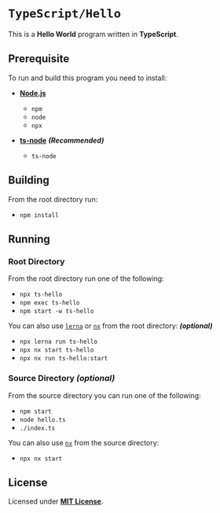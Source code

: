# `TypeScript/Hello`

This is a **Hello World** program written in **TypeScript**.

## Prerequisite

To run and build this program you need to install:

* [**Node.js**](https://nodejs.org/en/download/current)
  * `npm`
  * `node`
  * `npx`

* [**ts-node**](https://typestrong.org/ts-node/docs/installation) _**(Recommended)**_
  * `ts-node`

## Building

From the root directory run:

* `npm install`

## Running

### Root Directory

From the root directory run one of the following:

* `npx ts-hello`
* `npm exec ts-hello`
* `npm start -w ts-hello`

You can also use [`lerna`](https://lerna.js.org/) or [`nx`](https://nx.dev/) from the root directory: _**(optional)**_

* `npx lerna run ts-hello`
* `npx nx start ts-hello`
* `npx nx run ts-hello:start`

### Source Directory _(optional)_

From the source directory you can run one of the following:

* `npm start`
* `node hello.ts`
* `./index.ts`

You can also use [`nx`](https://nx.dev/) from the source directory:

* `npx nx start`

## License

Licensed under [**MIT License**](https://github.com/altersabeh/codes/blob/main/LICENSE).
